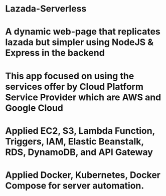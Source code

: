 # Lazada-Serverless
# A dynamic web-page that replicates lazada but simpler using NodeJS & Express in the backend
# This app focused on using the services offer by Cloud Platform Service Provider which are AWS and Google Cloud
# Applied EC2, S3, Lambda Function, Triggers, IAM, Elastic Beanstalk, RDS, DynamoDB, and API Gateway
# Applied Docker, Kubernetes, Docker Compose for server automation.
